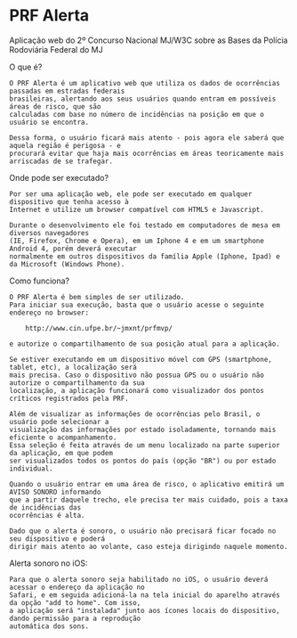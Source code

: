 PRF Alerta
======

Aplicação web do 2º Concurso Nacional MJ/W3C sobre as Bases da Polícia Rodoviária Federal do MJ

O que é?

	O PRF Alerta é um aplicativo web que utiliza os dados de ocorrências passadas em estradas federais
	brasileiras, alertando aos seus usuários quando entram em possíveis áreas de risco, que são
	calculadas com base no número de incidências na posição em que o usuário se encontra.
	
	Dessa forma, o usuário ficará mais atento - pois agora ele saberá que aquela região é perigosa - e
	procurará evitar que haja mais ocorrências em áreas teoricamente mais arriscadas de se trafegar.

Onde pode ser executado?

	Por ser uma aplicação web, ele pode ser executado em qualquer dispositivo que tenha acesso à 
	Internet e utilize um browser compatível com HTML5 e Javascript.
	
	Durante o desenvolvimento ele foi testado em computadores de mesa em diversos navegadores 
	(IE, Firefox, Chrome e Opera), em um Iphone 4 e em um smartphone Android 4, porém deverá executar
	normalmente em outros dispositivos da família Apple (Iphone, Ipad) e da Microsoft (Windows Phone).

Como funciona?

	O PRF Alerta é bem simples de ser utilizado.
	Para iniciar sua execução, basta que o usuário acesse o seguinte endereço no browser: 
	
		http://www.cin.ufpe.br/~jmxnt/prfmvp/
		
	e autorize o compartilhamento de sua posição atual para a aplicação. 
	
	Se estiver executando em um dispositivo móvel com GPS (smartphone, tablet, etc), a localização será
	mais precisa. Caso o dispositivo não possua GPS ou o usuário não autorize o compartilhamento da sua
	localização, a aplicação funcionará como visualizador dos pontos críticos registrados pela PRF.
	
	Além de visualizar as informações de ocorrências pelo Brasil, o usuário pode selecionar a
	visualização das informações por estado isoladamente, tornando mais eficiente o acompanhamento.
	Essa seleção é feita através de um menu localizado na parte superior da aplicação, em que podem
	ser visualizados todos os pontos do país (opção "BR") ou por estado individual.	
	
	Quando o usuário entrar em uma área de risco, o aplicativo emitirá um AVISO SONORO informando
	que a partir daquele trecho, ele precisa ter mais cuidado, pois a taxa de incidências das
	ocorrências é alta.
	
	Dado que o alerta é sonoro, o usuário não precisará ficar focado no seu dispositivo e poderá
	dirigir mais atento ao volante, caso esteja dirigindo naquele momento.
	
Alerta sonoro no iOS:

	Para que o alerta sonoro seja habilitado no iOS, o usuário deverá acessar o endereço da aplicação no
	Safari, e em seguida adicioná-la na tela inicial do aparelho através da opção "add to home". Com isso,
	a aplicação será "instalada" junto aos ícones locais do dispositivo, dando permissão para a reprodução
	automática dos sons.
	
